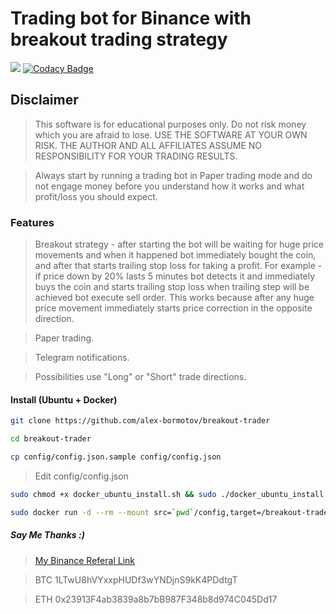# Trading bot for Binance with breakout trading strategy

![](https://github.com/alex-bormotov/breakout-trader/workflows/Breakout-Trader-CI-CD/badge.svg) [![Codacy Badge](https://api.codacy.com/project/badge/Grade/fba75048f4064497a458704194a6e927)](https://www.codacy.com/manual/alex-bormotov/breakout-trader?utm_source=github.com&amp;utm_medium=referral&amp;utm_content=alex-bormotov/breakout-trader&amp;utm_campaign=Badge_Grade)

## Disclaimer

> This software is for educational purposes only. Do not risk money which you are afraid to lose. USE THE SOFTWARE AT YOUR OWN RISK. THE AUTHOR AND ALL AFFILIATES ASSUME NO RESPONSIBILITY FOR YOUR TRADING RESULTS.

> Always start by running a trading bot in Paper trading mode and do not engage money before you understand how it works and what profit/loss you should expect.

### Features

> Breakout strategy - after starting the bot will be waiting for huge price movements and when it happened bot immediately bought the coin, and after that starts trailing stop loss for taking a profit. For example - if price down by 20% lasts 5 minutes bot detects it and immediately buys the coin and starts trailing stop loss when trailing step will be achieved bot execute sell order. This works because after any huge price movement immediately starts price correction in the opposite direction.

> Paper trading.

> Telegram notifications.

> Possibilities use "Long" or "Short" trade directions.

#### Install (Ubuntu + Docker)

```bash
git clone https://github.com/alex-bormotov/breakout-trader
```

```bash
cd breakout-trader
```

```bash
cp config/config.json.sample config/config.json
```

> Edit config/config.json

```bash
sudo chmod +x docker_ubuntu_install.sh && sudo ./docker_ubuntu_install.sh
```

```bash
sudo docker run -d --rm --mount src=`pwd`/config,target=/breakout-trader/config,type=bind skilfulll1/breakout-trader:latest
```

##### Say Me Thanks :)

> [My Binance Referal Link](https://www.binance.com/en/register?ref=35560900)

> BTC 1LTwU8hVYxxpHUDf3wYNDjnS9kK4PDdtgT

> ETH 0x23913F4ab3839a8b7bB987F348b8d974C045Dd17
